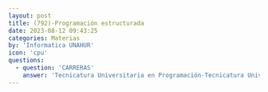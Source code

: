 ```yaml
---
layout: post
title: (792)-Programación estructurada
date: 2023-08-12 09:43:25
categories: Materias
by: 'Informatica UNAHUR'
icon: 'cpu'
questions:
  - question: 'CARRERAS'
    answer: 'Tecnicatura Universitaria en Programación-Tecnicatura Universitaria en Programación de Videojuegos-'
---
```

